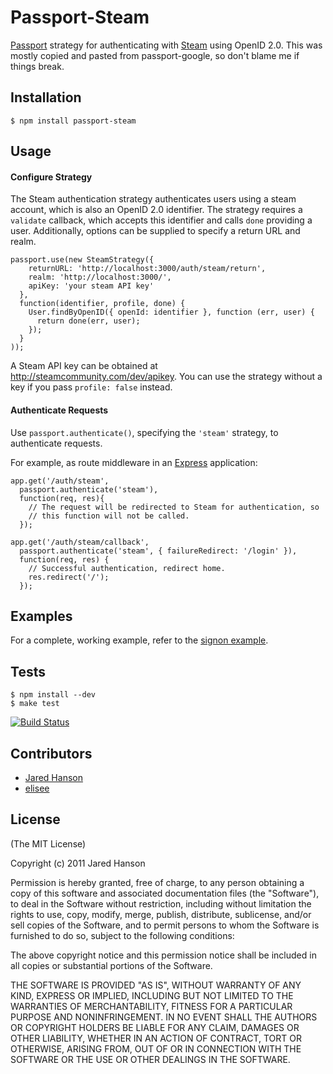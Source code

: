 # Passport-Steam

[Passport](https://github.com/jaredhanson/passport) strategy for authenticating
with [Steam](http://steamcommunity.com/) using OpenID 2.0. This was mostly copied
and pasted from passport-google, so don't blame me if things break.


## Installation

    $ npm install passport-steam

## Usage

#### Configure Strategy

The Steam authentication strategy authenticates users using a steam account,
which is also an OpenID 2.0 identifier.  The strategy requires a `validate`
callback, which accepts this identifier and calls `done` providing a user.
Additionally, options can be supplied to specify a return URL and realm.

    passport.use(new SteamStrategy({
        returnURL: 'http://localhost:3000/auth/steam/return',
        realm: 'http://localhost:3000/',
        apiKey: 'your steam API key'
      },
      function(identifier, profile, done) {
        User.findByOpenID({ openId: identifier }, function (err, user) {
          return done(err, user);
        });
      }
    ));

A Steam API key can be obtained at http://steamcommunity.com/dev/apikey. You
can use the strategy without a key if you pass ``profile: false`` instead.

#### Authenticate Requests

Use `passport.authenticate()`, specifying the `'steam'` strategy, to
authenticate requests.

For example, as route middleware in an [Express](http://expressjs.com/)
application:

    app.get('/auth/steam',
      passport.authenticate('steam'),
      function(req, res){
        // The request will be redirected to Steam for authentication, so
        // this function will not be called.
      });

    app.get('/auth/steam/callback',
      passport.authenticate('steam', { failureRedirect: '/login' }),
      function(req, res) {
        // Successful authentication, redirect home.
        res.redirect('/');
      });

## Examples

For a complete, working example, refer to the [signon example](https://github.com/liamcurry/passport-steam/tree/master/examples/signon).

## Tests

    $ npm install --dev
    $ make test

[![Build Status](https://secure.travis-ci.org/liamcurry/passport-steam.png)](http://travis-ci.org/liamcurry/passport-liamcurry)

## Contributors

  - [Jared Hanson](http://github.com/jaredhanson)
  - [elisee](https://github.com/elisee)

## License

(The MIT License)

Copyright (c) 2011 Jared Hanson

Permission is hereby granted, free of charge, to any person obtaining a copy of
this software and associated documentation files (the "Software"), to deal in
the Software without restriction, including without limitation the rights to
use, copy, modify, merge, publish, distribute, sublicense, and/or sell copies of
the Software, and to permit persons to whom the Software is furnished to do so,
subject to the following conditions:

The above copyright notice and this permission notice shall be included in all
copies or substantial portions of the Software.

THE SOFTWARE IS PROVIDED "AS IS", WITHOUT WARRANTY OF ANY KIND, EXPRESS OR
IMPLIED, INCLUDING BUT NOT LIMITED TO THE WARRANTIES OF MERCHANTABILITY, FITNESS
FOR A PARTICULAR PURPOSE AND NONINFRINGEMENT. IN NO EVENT SHALL THE AUTHORS OR
COPYRIGHT HOLDERS BE LIABLE FOR ANY CLAIM, DAMAGES OR OTHER LIABILITY, WHETHER
IN AN ACTION OF CONTRACT, TORT OR OTHERWISE, ARISING FROM, OUT OF OR IN
CONNECTION WITH THE SOFTWARE OR THE USE OR OTHER DEALINGS IN THE SOFTWARE.
